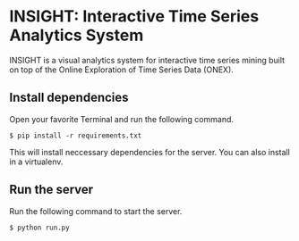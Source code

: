 # INSIGHT: Interactive Time Series Analytics System

INSIGHT is a visual analytics system for interactive time series mining built on top of the Online Exploration of Time Series Data (ONEX).

## Install dependencies

Open your favorite Terminal and run the following command.

```
$ pip install -r requirements.txt
```

This will install neccessary dependencies for the server. You can also install in a virtualenv.

## Run the server

Run the following command to start the server.

```
$ python run.py
```
